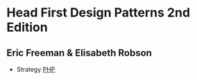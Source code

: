 # Head First Design Patterns 2nd Edition
## Eric Freeman & Elisabeth Robson

* Strategy [PHP](https://github.com/fkresna/head-first-design-patterns/tree/master/php/strategy)
